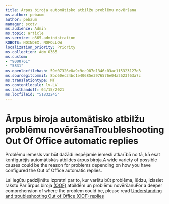 ```yaml
---
title: Ārpus biroja automātisko atbilžu problēmu novēršana
ms.author: pebaum
author: pebaum
manager: scotv
ms.audience: Admin
ms.topic: article
ms.service: o365-administration
ROBOTS: NOINDEX, NOFOLLOW
localization_priority: Priority
ms.collection: Adm_O365
ms.custom:
- "9000761"
- "5831"
ms.openlocfilehash: 59d07326e8a9c9ec987d1346c03ac1f5323127d3
ms.sourcegitcommit: 8bc60ec34bc1e40685e3976576e04a2623f63a7c
ms.translationtype: MT
ms.contentlocale: lv-LV
ms.lasthandoff: 04/15/2021
ms.locfileid: "51832245"
---
```

# <a name="troubleshooting-out-of-office-automatic-replies"></a><span data-ttu-id="aa376-102">Ārpus biroja automātisko atbilžu problēmu novēršana</span><span class="sxs-lookup"><span data-stu-id="aa376-102">Troubleshooting Out Of Office automatic replies</span></span>

<span data-ttu-id="aa376-103">Problēmu iemesls var būt dažādi iespējamie iemesli atkarībā no tā, kā esat konfigurējis automātiskās atbildes ārpus biroja.</span><span class="sxs-lookup"><span data-stu-id="aa376-103">A wide variety of possible causes could be the reason for problems depending on how you have configured the Out of Office automatic replies.</span></span>

<span data-ttu-id="aa376-104">Lai iegūtu padziļinātu izpratni par to, kur varētu būt problēma, lūdzu, izlasiet rakstu Par ārpus biroja [(OOF)](https://techcommunity.microsoft.com/t5/exchange-team-blog/understanding-and-troubleshooting-out-of-office-oof-replies/ba-p/1411972) atbildēm un problēmu novēršanu</span><span class="sxs-lookup"><span data-stu-id="aa376-104">For a deeper comprehension of where the problem could be, please read  [Understanding and troubleshooting Out of Office (OOF) replies](https://techcommunity.microsoft.com/t5/exchange-team-blog/understanding-and-troubleshooting-out-of-office-oof-replies/ba-p/1411972)</span></span>